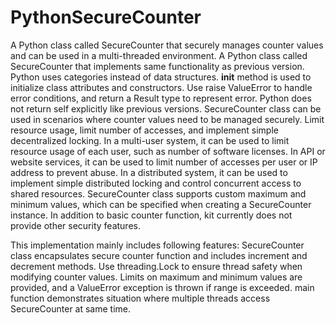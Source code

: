 # PythonSecureCounter
A Python class called SecureCounter that securely manages counter values ​​and can be used in a multi-threaded environment. A Python class called SecureCounter that implements same functionality as previous version. Python uses categories instead of data structures. __init__ method is used to initialize class attributes and constructors. Use raise ValueError to handle error conditions, and return a Result type to represent error. Python does not return self explicitly like previous versions. SecureCounter class can be used in scenarios where counter values ​​need to be managed securely. Limit resource usage, limit number of accesses, and implement simple decentralized locking. In a multi-user system, it can be used to limit resource usage of each user, such as number of software licenses. In API or website services, it can be used to limit number of accesses per user or IP address to prevent abuse. In a distributed system, it can be used to implement simple distributed locking and control concurrent access to shared resources. SecureCounter class supports custom maximum and minimum values, which can be specified when creating a SecureCounter instance. In addition to basic counter function, kit currently does not provide other security features.

This implementation mainly includes following features: SecureCounter class encapsulates secure counter function and includes increment and decrement methods. Use threading.Lock to ensure thread safety when modifying counter values. Limits on maximum and minimum values ​​are provided, and a ValueError exception is thrown if range is exceeded. main function demonstrates situation where multiple threads access SecureCounter at same time.

